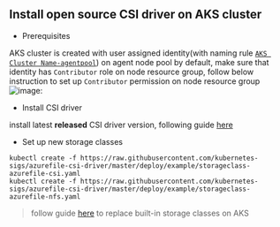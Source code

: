## Install open source CSI driver on AKS cluster

 - Prerequisites

AKS cluster is created with user assigned identity(with naming rule [`AKS Cluster Name-agentpool`](https://docs.microsoft.com/en-us/azure/aks/use-managed-identity#summary-of-managed-identities)) on agent node pool by default, make sure that identity has `Contributor` role on node resource group, follow below instruction to set up `Contributor` permission on node resource group
![image](https://user-images.githubusercontent.com/4178417/120978367-f68f0a00-c7a6-11eb-8e87-89247d1ddc0b.png):


 - Install CSI driver

install latest **released** CSI driver version, following guide [here](./install-azurefile-csi-driver.md)

 - Set up new storage classes
```console
kubectl create -f https://raw.githubusercontent.com/kubernetes-sigs/azurefile-csi-driver/master/deploy/example/storageclass-azurefile-csi.yaml
kubectl create -f https://raw.githubusercontent.com/kubernetes-sigs/azurefile-csi-driver/master/deploy/example/storageclass-azurefile-nfs.yaml
```
 > follow guide [here](https://github.com/Azure/AKS/issues/118#issuecomment-708257760) to replace built-in storage classes on AKS
